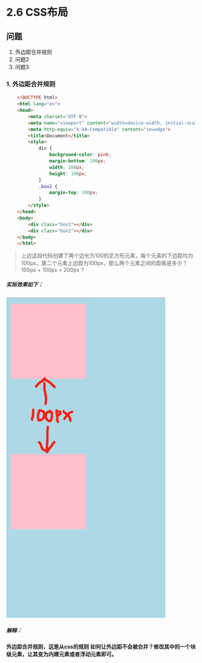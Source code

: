 # 2.6 CSS布局

## 问题

1. 外边距合并规则
2. 问题2
3. 问题3

### 1. 外边距合并规则

```html
    <!DOCTYPE html>
    <html lang="en">
    <head>
        <meta charset="UTF-8">
        <meta name="viewport" content="width=device-width, initial-scale=1.0">
        <meta http-equiv="X-UA-Compatible" content="ie=edge">
        <title>Document</title>
        <style>
            div {
                background-color: pink;
                margin-bottom: 100px;
                width: 100px;
                height: 100px;
            }
            .box2 {
                margin-top: 100px;
            }
        </style>
    </head>
    <body>
        <div class="box1"></div>
        <div class="box2"></div>
    </body>
    </html>
```
> 上边这段代码创建了两个边长为100的正方形元素，每个元素的下边距均为100px，第二个元素上边距为100px，那么两个元素之间的距离是多少？100px + 100px = 200px ?  

 
##### 实际效果如下：
![实际效果如下：](https://github.com/Veramin/Image-Gallery/blob/master/images/01/1.png?raw=true)

##### 解释：
**外边距合并规则，这是从css的规则**
**如何让外边距不会被合并？修改其中的一个块级元素，让其变为内建元素或者浮动元素即可。**
